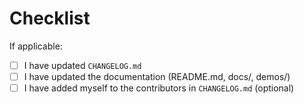 <!--
There's no need to add anything here, but feel free to add a personal message.
Please describe the changes in this PR in the commit message(s) instead, with
each commit representing one logical change. Address code review comments by
rewriting the branch rather than adding commits on top. Use force-push when
pushing the updated branch (`jj git push` does that automatically when you
rewrite a branch).
-->

# Checklist

If applicable:
- [ ] I have updated `CHANGELOG.md`
- [ ] I have updated the documentation (README.md, docs/, demos/)
- [ ] I have added myself to the contributors in `CHANGELOG.md` (optional)
